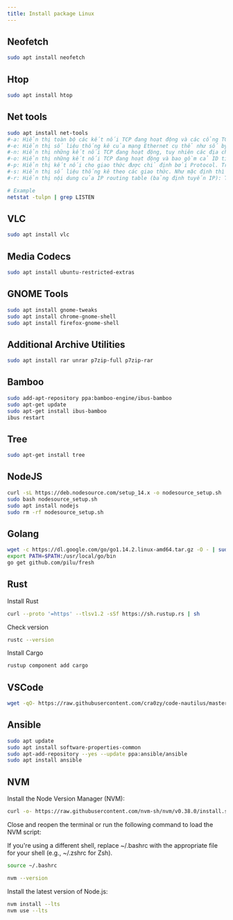 ```yaml
---
title: Install package Linux
---
```


## Neofetch

```bash
sudo apt install neofetch
```

## Htop

```bash
sudo apt install htop
```

## Net tools

```bash
sudo apt install net-tools
#-a: Hiển thị toàn bộ các kết nối TCP đang hoạt động và các cổng TCP cũng như UDP mà trên đó máy tính đang nghe.
#-e: Hiển thị số liệu thống kê của mạng Ethernet cụ thể như số byte và các gói được gửi, nhận. Tham số này thường kết hợp với -s
#-n: Hiển thị những kết nối TCP đang hoạt động, tuy nhiên các địa chỉ và số cổng được biểu diễn dưới dạng số chứ không thể xác định một cái tên cụ thể.
#-o: Hiển thị những kết nối TCP đang hoạt động và bao gồm cả ID tiến trình cho mỗi kết nối. Người dùng có thể tìm kiếm ứng dụng bằng cách tra cứu PID trên tab Processes trong Windows Task Manager. Tham số -o có thể được kết hợp với -a, -p và -n.
#-p: Hiển thị kết nối cho giao thức được chỉ định bởi Protocol. Trường hợp này Protocol có thể là tcp, udp, udpv6, tcpv6. Nếu như tham số này sử dụng với -s để hiển thị số liệu thống kê theo giao thức thì Protocol có thể là tcp, icmp, udp, udpv6, icmpv6, ip hoặc ipv6.
#-s: Hiển thị số liệu thống kê theo các giao thức. Như mặc định thì các số liệu thống kê được hiển thị cho các giao thức TCP, IP, UDP và ICMP. Nếu như giao thức IPv6 được cài đặt, các thống kê sẽ được hiển thị cho giao thức TCP thông qua UDP qua IPv6, IPv6, ICMPv6 và IPv6. Tham số này có thể được dùng để chỉ định một tập các giao thức.
#-r: Hiển thị nội dung của IP routing table (bảng định tuyến IP): Thông tin này có ý nghĩa tương đương với lệnh in route.

# Example
netstat -tulpn | grep LISTEN
```

## VLC

```bash
sudo apt install vlc
```

## Media Codecs

```bash
sudo apt install ubuntu-restricted-extras
```

## GNOME Tools

```bash
sudo apt install gnome-tweaks
sudo apt install chrome-gnome-shell
sudo apt install firefox-gnome-shell
```

## Additional Archive Utilities

```bash
sudo apt install rar unrar p7zip-full p7zip-rar
```

## Bamboo

```bash
sudo add-apt-repository ppa:bamboo-engine/ibus-bamboo
sudo apt-get update
sudo apt-get install ibus-bamboo
ibus restart
```

## Tree

```bash
sudo apt-get install tree
```

## NodeJS

```bash
curl -sL https://deb.nodesource.com/setup_14.x -o nodesource_setup.sh
sudo bash nodesource_setup.sh
sudo apt install nodejs
sudo rm -rf nodesource_setup.sh
```

## Golang

```bash
wget -c https://dl.google.com/go/go1.14.2.linux-amd64.tar.gz -O - | sudo tar -xz -C /usr/local
export PATH=$PATH:/usr/local/go/bin
go get github.com/pilu/fresh
```

## Rust

Install Rust

```bash
curl --proto '=https' --tlsv1.2 -sSf https://sh.rustup.rs | sh
```

Check version

```bash
rustc --version
```

Install Cargo

```bash
rustup component add cargo
```

## VSCode

```bash
wget -qO- https://raw.githubusercontent.com/cra0zy/code-nautilus/master/install.sh | bash
```

## Ansible

```bash
sudo apt update
sudo apt install software-properties-common
sudo apt-add-repository --yes --update ppa:ansible/ansible
sudo apt install ansible
```

## NVM

Install the Node Version Manager (NVM):

```bash
curl -o- https://raw.githubusercontent.com/nvm-sh/nvm/v0.38.0/install.sh | bash
```

Close and reopen the terminal or run the following command to load the NVM script:

If you're using a different shell, replace ~/.bashrc with the appropriate file for your shell (e.g., ~/.zshrc for Zsh).

```bash
source ~/.bashrc
```

```bash
nvm --version
```

Install the latest version of Node.js:

```bash
nvm install --lts
nvm use --lts
```
